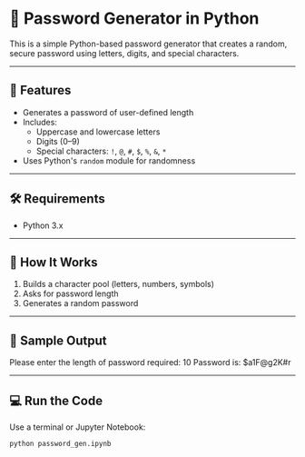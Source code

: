 # 🔐 Password Generator in Python

This is a simple Python-based password generator that creates a random, secure password using letters, digits, and special characters.

---

## 🚀 Features

- Generates a password of user-defined length
- Includes:
  - Uppercase and lowercase letters
  - Digits (0–9)
  - Special characters: `!`, `@`, `#`, `$`, `%`, `&`, `*`
- Uses Python's `random` module for randomness

---

## 🛠 Requirements

- Python 3.x

---

## 📄 How It Works

1. Builds a character pool (letters, numbers, symbols)
2. Asks for password length
3. Generates a random password

---

## 🔎 Sample Output

Please enter the length of password required: 10
Password is: $a1F@g2K#r

---

## 💻 Run the Code

Use a terminal or Jupyter Notebook:

```bash
python password_gen.ipynb

